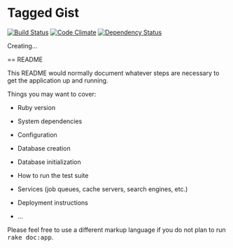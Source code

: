 Tagged Gist
===========

[![Build Status](https://travis-ci.org/i2bskn/tagged-gist.png?branch=master)](https://travis-ci.org/i2bskn/tagged-gist)
[![Code Climate](https://codeclimate.com/github/i2bskn/tagged-gist.png)](https://codeclimate.com/github/i2bskn/tagged-gist)
[![Dependency Status](https://gemnasium.com/i2bskn/tagged-gist.png)](https://gemnasium.com/i2bskn/tagged-gist)


Creating...

== README

This README would normally document whatever steps are necessary to get the
application up and running.

Things you may want to cover:

* Ruby version

* System dependencies

* Configuration

* Database creation

* Database initialization

* How to run the test suite

* Services (job queues, cache servers, search engines, etc.)

* Deployment instructions

* ...


Please feel free to use a different markup language if you do not plan to run
<tt>rake doc:app</tt>.
